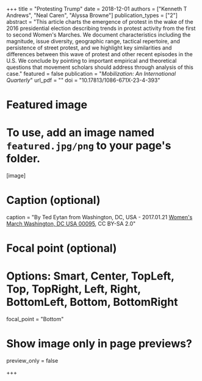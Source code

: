 +++
title = "Protesting Trump"
date = 2018-12-01
authors = ["Kenneth T Andrews", "Neal Caren", "Alyssa Browne"]
publication_types = ["2"]
abstract = "This article charts the emergence of protest in the wake of the 2016 presidential election describing trends in protest activity from the first to second Women's Marches. We document characteristics including the magnitude, issue diversity, geographic range, tactical repertoire, and persistence of street protest, and we highlight key similarities and differences between this wave of protest and other recent episodes in the U.S. We conclude by pointing to important empirical and theoretical questions that movement scholars should address through analysis of this case."
featured = false
publication = "*Mobilization: An International Quarterly*"
url_pdf = ""
doi = "10.17813/1086-671X-23-4-393"

# Featured image
# To use, add an image named `featured.jpg/png` to your page's folder.
[image]
  # Caption (optional)
  caption = "By Ted Eytan from Washington, DC, USA - 2017.01.21 [Women's March Washington, DC USA 00095](https://commons.wikimedia.org/w/index.php?curid=55208317), CC BY-SA 2.0"

  # Focal point (optional)
  # Options: Smart, Center, TopLeft, Top, TopRight, Left, Right, BottomLeft, Bottom, BottomRight
  focal_point = "Bottom"

  # Show image only in page previews?
  preview_only = false

+++
